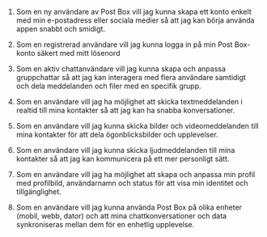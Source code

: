 1. Som en ny användare av Post Box vill jag kunna skapa ett konto enkelt med min e-postadress eller sociala medier så att jag kan börja använda appen snabbt och smidigt.

2. Som en registrerad användare vill jag kunna logga in på min Post Box-konto säkert med mitt lösenord 

3. Som en aktiv chattanvändare vill jag kunna skapa och anpassa gruppchattar så att jag kan interagera med flera användare samtidigt och dela meddelanden och filer med en specifik grupp.

4. Som en användare vill jag ha möjlighet att skicka textmeddelanden i realtid till mina kontakter så att jag kan ha snabba konversationer.

5. Som en användare vill jag kunna skicka bilder och videomeddelanden till mina kontakter för att dela ögonblicksbilder och upplevelser.

6. Som en användare vill jag kunna skicka ljudmeddelanden till mina kontakter så att jag kan kommunicera på ett mer personligt sätt.

7. Som en användare vill jag ha möjlighet att skapa och anpassa min profil med profilbild, användarnamn och status för att visa min identitet och tillgänglighet.

8. Som en användare vill jag kunna använda Post Box på olika enheter (mobil, webb, dator) och att mina chattkonversationer och data synkroniseras mellan dem för en enhetlig upplevelse.

   

   
